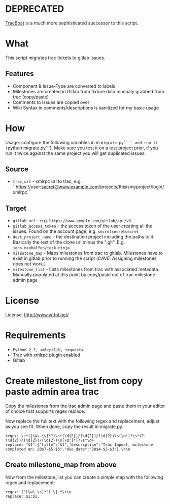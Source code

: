 DEPRECATED
===========

[TracBoat](https://github.com/nazavode/tracboat) is a much more sophisticated successor to this script.


What
=====

 This script migrates trac tickets to gitlab issues.

Features
--------
 * Component & Issue-Type are converted to labels
 * Milestones are created in Gitlab from fixture data manualy grabbed from trac (copy/paste)
 * Comments to issues are copied over
 * Wiki Syntax in comments/descriptions is sanitized for my basic usage


How
====

 Usage: configure the following variables in in ```migrate.py```` and run it (```python migrate.py```). Make sure you test it on a test project prior, if you run it twice against the same project you will get duplicated issues.

Source
-------

 * ```trac_url``` - xmlrpc url to trac, e.g. ``https://user:secret@www.example.com/projects/thisismyproject/login/xmlrpc```

Target
-------

 * ```gitlab_url``` - e.g. ```https://www.exmple.com/gitlab/api/v3```
 * ```gitlab_access_token``` - the access token of the user creating all the issues. Found on the account page,  e.g. ```secretsecretsecret```
 * ```dest_project_name``` - the destination project including the paths to it. Basically the rest of the clone url minus the ".git". E.g. ```jens.neuhalfen/task-ninja```.
 * ```milestone_map``` - Maps milestones from trac to gitlab. Milestones have to exist in gitlab prior to running the script (_CAVE_: Assigning milestones does not work.)
 * ```milestone_list``` - Lists milestones from trac with associated metadata. Manually populated at this point by copy/paste out of trac milestone admin page

License
========

 License: http://www.wtfpl.net/

Requirements
==============

 * ```Python 2.7, xmlrpclib, requests```
 * Trac with xmlrpc plugin enabled
 * Gitlab


Create milestone_list from copy paste admin area trac
==============================================

Copy the milestones from the trac admin page and paste them in your editor of choice that supports regex replace.

Now replace the full text with the following regex and replacement, adjust as you see fit. When done, copy the result in migrate.py.

    regex: \s*([\w\.\s]*?)\s*(\d{2})/(\d{2})/(\d{2})\s[\d:]*\s*(?:(\d{2})/(\d{2})/(\d{2})\s[\d:]*)?\s*\d+
    replace: "$1":{"title":"$1","description":"Trac Import, milestone completed on: 20$7-$5-$6","due_date":"20$4-$2-$3"},\r\n

Create milestone_map from above
----------
Now from the milestone_list you can create a simple map with the following regex and replacement:

    regex: ("[\w\.\s]*"):\{.*\r\n
    replace: $1:$1,
